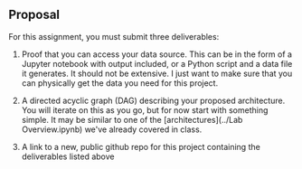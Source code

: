 Proposal
--------

For this assignment, you must submit three deliverables:

1. Proof that you can access your data source. This can be in the form of a Jupyter notebook with output included, or a Python script and a data file it generates. It should not be extensive. I just want to make sure that you can physically get the data you need for this project.

2. A directed acyclic graph (DAG) describing your proposed architecture. You will iterate on this as you go, but for now start with something simple. It may be similar to one of the [architectures](../Lab Overview.ipynb) we've already covered in class.

3. A link to a new, public github repo for this project containing the deliverables listed above

